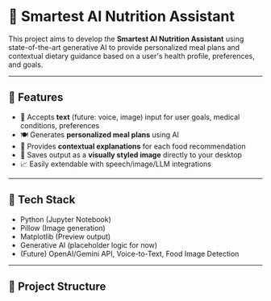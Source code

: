 # 🧠 Smartest AI Nutrition Assistant

This project aims to develop the **Smartest AI Nutrition Assistant** using state-of-the-art generative AI to provide personalized meal plans and contextual dietary guidance based on a user's health profile, preferences, and goals.

---

## 🚀 Features

- 📝 Accepts **text** (future: voice, image) input for user goals, medical conditions, preferences
- 🍽 Generates **personalized meal plans** using AI
- 🧾 Provides **contextual explanations** for each food recommendation
- 💾 Saves output as a **visually styled image** directly to your desktop
- 📈 Easily extendable with speech/image/LLM integrations

---

## 🧰 Tech Stack

- Python (Jupyter Notebook)
- Pillow (Image generation)
- Matplotlib (Preview output)
- Generative AI (placeholder logic for now)
- (Future) OpenAI/Gemini API, Voice-to-Text, Food Image Detection

---

## 📂 Project Structure

